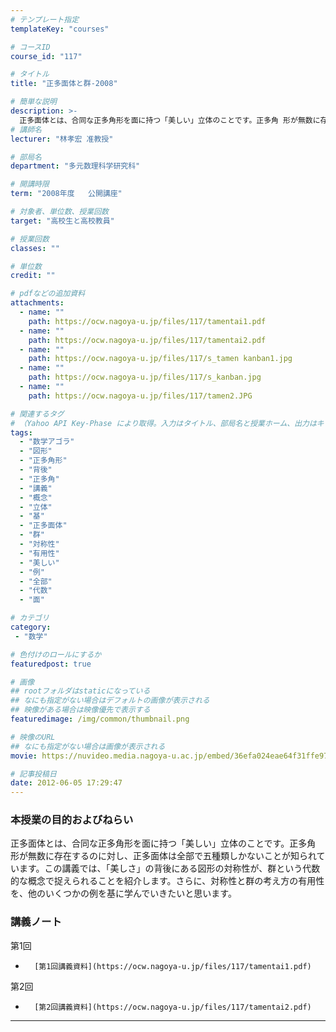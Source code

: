 ```yaml
---
# テンプレート指定
templateKey: "courses"

# コースID
course_id: "117"

# タイトル
title: "正多面体と群-2008"

# 簡単な説明
description: >-
  正多面体とは、合同な正多角形を面に持つ「美しい」立体のことです。正多角 形が無数に存在するのに対し、正多面体は全部で五種類しかないことが知られています。この講義では、「美しさ」の背後にある図形の対称性が、群という代数的な概念で捉えられることを紹介します。さらに、対称性と群の考え方の有用性を、他のいくつかの例を基に学んでいきたいと思います。 ....
# 講師名
lecturer: "林孝宏 准教授"

# 部局名
department: "多元数理科学研究科"

# 開講時限
term: "2008年度	公開講座"

# 対象者、単位数、授業回数
target: "高校生と高校教員"

# 授業回数
classes: ""

# 単位数
credit: ""

# pdfなどの追加資料
attachments:
  - name: "" 
    path: https://ocw.nagoya-u.jp/files/117/tamentai1.pdf
  - name: "" 
    path: https://ocw.nagoya-u.jp/files/117/tamentai2.pdf
  - name: "" 
    path: https://ocw.nagoya-u.jp/files/117/s_tamen kanban1.jpg
  - name: "" 
    path: https://ocw.nagoya-u.jp/files/117/s_kanban.jpg
  - name: "" 
    path: https://ocw.nagoya-u.jp/files/117/tamen2.JPG

# 関連するタグ
# （Yahoo API Key-Phase により取得。入力はタイトル、部局名と授業ホーム、出力はキーフレーズ（tags））
tags:
  - "数学アゴラ"
  - "図形"
  - "正多角形"
  - "背後"
  - "正多角"
  - "講義"
  - "概念"
  - "立体"
  - "基"
  - "正多面体"
  - "群"
  - "対称性"
  - "有用性"
  - "美しい"
  - "例"
  - "全部"
  - "代数"
  - "面"

# カテゴリ
category:
 - "数学"

# 色付けのロールにするか
featuredpost: true

# 画像
## rootフォルダはstaticになっている
## なにも指定がない場合はデフォルトの画像が表示される
## 映像がある場合は映像優先で表示する
featuredimage: /img/common/thumbnail.png

# 映像のURL
## なにも指定がない場合は画像が表示される
movie: https://nuvideo.media.nagoya-u.ac.jp/embed/36efa024eae64f31ffe97aa878339d46268d1129

# 記事投稿日
date: 2012-06-05 17:29:47
---
```


### 本授業の目的およびねらい

正多面体とは、合同な正多角形を面に持つ「美しい」立体のことです。正多角 形が無数に存在するのに対し、正多面体は全部で五種類しかないことが知られています。この講義では、「美しさ」の背後にある図形の対称性が、群という代数的な概念で捉えられることを紹介します。さらに、対称性と群の考え方の有用性を、他のいくつかの例を基に学んでいきたいと思います。














### 講義ノート



第1回

-       [第1回講義資料](https://ocw.nagoya-u.jp/files/117/tamentai1.pdf) 



第2回

-       [第2回講義資料](https://ocw.nagoya-u.jp/files/117/tamentai2.pdf) 











-----